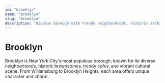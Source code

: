 ```yaml
---
id: "brooklyn"
name: "Brooklyn"
slug: "brooklyn"
description: "Diverse borough with trendy neighborhoods, historic architecture, and vibrant cultural scene."
---
```


# Brooklyn

Brooklyn is New York City's most populous borough, known for its diverse neighborhoods, historic brownstones, trendy cafes, and vibrant cultural scene. From Williamsburg to Brooklyn Heights, each area offers unique character and charm. 